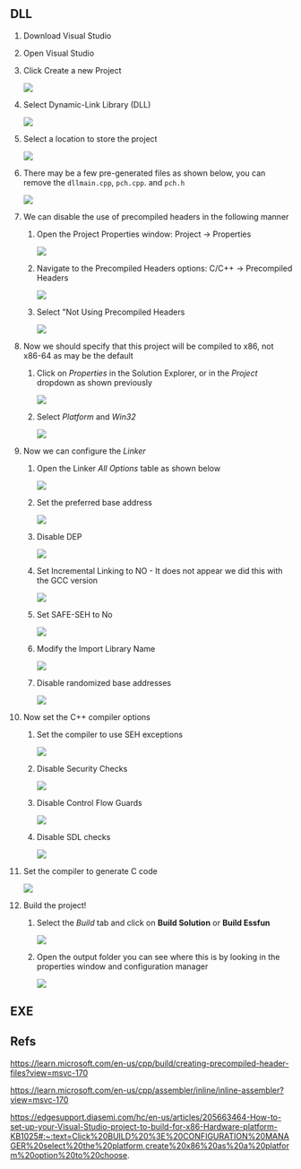 # 


## DLL
1. Download Visual Studio
2. Open Visual Studio 
3. Click Create a new Project

    <img src="Images/I3.png">

4. Select Dynamic-Link Library (DLL)

    <img src="Images/I4.png">

5. Select a location to store the project

    <img src="Images/I5.png">

6. There may be a few pre-generated files as shown below, you can remove the `dllmain.cpp`, `pch.cpp`. and `pch.h`

    <img src="Images/I6.png">

7. We can disable the use of precompiled headers in the following manner
   1. Open the Project Properties window: Project -> Properties

        <img src="Images/I7.png">

   2. Navigate to the Precompiled Headers options: C/C++ -> Precompiled Headers 

        <img src="Images/I8.png">

   3. Select "Not Using Precompiled Headers

        <img src="Images/I9.png">

8. Now we should specify that this project will be compiled to x86, not x86-64 as may be the default
   1. Click on *Properties* in the Solution Explorer, or in the *Project* dropdown as shown previously

        <img src="Images/I10.png">

   2. Select *Platform* and *Win32*

        <img src="Images/I11.png">

9. Now we can configure the *Linker*
   1.  Open the Linker *All Options* table as shown below

        <img src="Images/I12.png">

   2. Set the preferred base address

        <img src="Images/I13.png">

   3. Disable DEP

        <img src="Images/I14.png">

   4. Set Incremental Linking to NO - It does not appear we did this with the GCC version

        <img src="Images/I15.png">

   5. Set SAFE-SEH to No

        <img src="Images/I16.png">

   6. Modify the Import Library Name

        <img src="Images/I17.png">

   7. Disable randomized base addresses

        <img src="Images/I18.png">

10. Now set the C++ compiler options 
    1. Set the compiler to use SEH exceptions 

        <img src="Images/I19.png">

    2. Disable Security Checks 

        <img src="Images/I20.png">

    3. Disable Control Flow Guards 

        <img src="Images/I21.png">

    4. Disable SDL checks

        <img src="Images/I23.png">

11. Set the compiler to generate C code 

    <img src="Images/I22.png">

12. Build the project!
    1.  Select the *Build* tab and click on **Build Solution** or **Build Essfun**

        <img src="Images/I24.png">

    2. Open the output folder you can see where this is by looking in the properties window and configuration manager

        <img src="Images/I25.png">


## EXE
## Refs

https://learn.microsoft.com/en-us/cpp/build/creating-precompiled-header-files?view=msvc-170

https://learn.microsoft.com/en-us/cpp/assembler/inline/inline-assembler?view=msvc-170

https://edgesupport.diasemi.com/hc/en-us/articles/205663464-How-to-set-up-your-Visual-Studio-project-to-build-for-x86-Hardware-platform-KB1025#:~:text=Click%20BUILD%20%3E%20CONFIGURATION%20MANAGER%20select%20the%20platform,create%20x86%20as%20a%20platform%20option%20to%20choose.